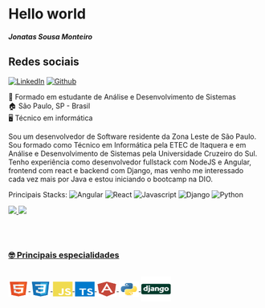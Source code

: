 # Hello world
##### Jonatas Sousa Monteiro

## Redes sociais
[![LinkedIn](https://img.shields.io/badge/LinkedIn-000?style=for-the-badge&logo=linkedin&logoColor=0E76A8)](https://www.linkedin.com/in/jonatas-sousa-monteiro/)
[![Github](https://img.shields.io/badge/Github-000?style=for-the-badge&logo=github&logoColor=PPP)](https://www.github.com/Jonntz/)

:brain: Formado em estudante de Análise e Desenvolvimento de Sistemas <br>
:house: São Paulo, SP - Brasil <br>
:desktop_computer: Técnico em informática

Sou um desenvolvedor de Software residente da Zona Leste de São Paulo. Sou formado como Técnico em Informática pela ETEC de Itaquera e em Análise e Desenvolvimento de Sistemas pela Universidade Cruzeiro do Sul. Tenho experiência como desenvolvedor fullstack com NodeJS e Angular, frontend com react e backend com Django, mas venho me interessado cada vez mais por Java e estou iniciando o bootcamp na DIO.

Principais Stacks:
![Angular](https://img.shields.io/badge/Angular-000?style=for-the-badge&logo=Angular&logoColor=red) ![React](https://img.shields.io/badge/React-000?style=for-the-badge&logo=React) ![Javascript](https://img.shields.io/badge/Javascript-000?style=for-the-badge&logo=Javascript) ![Django](https://img.shields.io/badge/Django-000?style=for-the-badge&logo=Django&logoColor=darkgreen) ![Python](https://img.shields.io/badge/Python-000?style=for-the-badge&logo=Python)

<div>
  <a href="https://github.com/Jonntz">
  <img height="180em" src="https://github-readme-stats.vercel.app/api?username=Jonntz&show_icons=true&theme=dark&include_all_commits=true&count_private=true"/>
  <img height="180em" src="https://github-readme-stats.vercel.app/api/top-langs/?username=Jonntz&layout=compact&langs_count=7&theme=dark"/>
</div>
  
##
  <br>

### :nerd_face: Principais especialidades
  
<div style="display: inline_block;"><br>
  <img align="center" alt="Jonntz-HTML" height="30" width="40" src="https://raw.githubusercontent.com/devicons/devicon/master/icons/html5/html5-original.svg">
  <img align="center" alt="Jonntz-CSS" height="30" width="40" src="https://raw.githubusercontent.com/devicons/devicon/master/icons/css3/css3-original.svg">
  <img align="center" alt="Jonntz-Js" height="30" width="40" src="https://raw.githubusercontent.com/devicons/devicon/master/icons/javascript/javascript-plain.svg">
  <img align="center" alt="Jonntz-Ts" height="30" width="40" src="https://raw.githubusercontent.com/devicons/devicon/master/icons/typescript/typescript-plain.svg">
  <img align="center" alt="Jonntz-Angular" height="30" width="40" src="https://raw.githubusercontent.com/devicons/devicon/master/icons/angularjs/angularjs-plain.svg">
  <img align="center" alt="Jonntz-Python" height="30" width="40" src="https://raw.githubusercontent.com/devicons/devicon/master/icons/python/python-original.svg">
  <img align="center" alt="Jonntz-Django" height="50" width="60" src="https://raw.githubusercontent.com/devicons/devicon/master/icons/django/django-original.svg">
</div>
